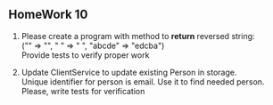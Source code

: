 ## HomeWork 10

1. Please create a program with method to **return** reversed string:  
("" => "", " " => " ", "abcde" => "edcba")  
Provide tests to verify proper work

2. Update ClientService to update existing Person in storage.  
Unique identifier for person is email. Use it to find needed person.  
Please, write tests for verification
